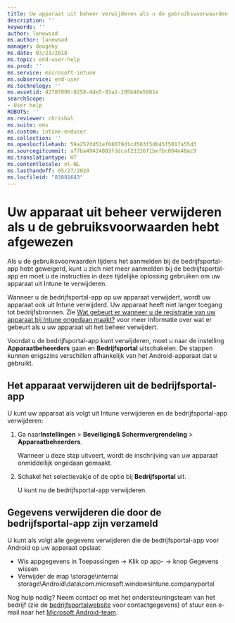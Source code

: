 ```yaml
---
title: Uw apparaat uit beheer verwijderen als u de gebruiksvoorwaarden hebt afgewezen | Microsoft Docs
description: ''
keywords: ''
author: lenewsad
ms.author: lanewsad
manager: dougeby
ms.date: 03/23/2018
ms.topic: end-user-help
ms.prod: ''
ms.service: microsoft-intune
ms.subservice: end-user
ms.technology: ''
ms.assetid: 4278f000-0258-4de5-93a1-195b48e5061e
searchScope:
- User help
ROBOTS: ''
ms.reviewer: chrisbal
ms.suite: ems
ms.custom: intune-enduser
ms.collection: ''
ms.openlocfilehash: 59a257dd51ef08079d1cd563f5d645f5017a55d3
ms.sourcegitcommit: a77ba49424803fddcaf23326f1befbc004e48ac9
ms.translationtype: HT
ms.contentlocale: nl-NL
ms.lasthandoff: 05/27/2020
ms.locfileid: "83881643"
---
```

# <a name="remove-your-device-from-management-if-you-declined-terms-of-use"></a>Uw apparaat uit beheer verwijderen als u de gebruiksvoorwaarden hebt afgewezen

Als u de gebruiksvoorwaarden tijdens het aanmelden bij de bedrijfsportal-app hebt geweigerd, kunt u zich niet meer aanmelden bij de bedrijfsportal-app en moet u de instructies in deze tijdelijke oplossing gebruiken om uw apparaat uit Intune te verwijderen.

Wanneer u de bedrijfsportal-app op uw apparaat verwijdert, wordt uw apparaat ook uit Intune verwijderd. Uw apparaat heeft niet langer toegang tot bedrijfsbronnen. Zie [Wat gebeurt er wanneer u de registratie van uw apparaat bij Intune ongedaan maakt?](what-happens-if-you-unenroll-your-device-from-intune-android.md) voor meer informatie over wat er gebeurt als u uw apparaat uit het beheer verwijdert.

Voordat u de bedrijfsportal-app kunt verwijderen, moet u naar de instelling **Apparaatbeheerders** gaan en **Bedrijfsportal** uitschakelen. De stappen kunnen enigszins verschillen afhankelijk van het Android-apparaat dat u gebruikt.

## <a name="removing-the-device-from-the-company-portal-app"></a>Het apparaat verwijderen uit de bedrijfsportal-app

U kunt uw apparaat als volgt uit Intune verwijderen en de bedrijfsportal-app verwijderen:

1. Ga naar**Instellingen** &gt; **Beveiliging&amp; Schermvergrendeling** &gt; **Apparaatbeheerders**.

    Wanneer u deze stap uitvoert, wordt de inschrijving van uw apparaat onmiddellijk ongedaan gemaakt.

2. Schakel het selectievakje of de optie bij **Bedrijfsportal** uit.

    U kunt nu de bedrijfsportal-app verwijderen.

## <a name="removing-data-collected-by-the-company-portal-app"></a>Gegevens verwijderen die door de bedrijfsportal-app zijn verzameld

U kunt als volgt alle gegevens verwijderen die de bedrijfsportal-app voor Android op uw apparaat opslaat:

- Wis appgegevens in Toepassingen -> Klik op app- -> knop Gegevens wissen
- Verwijder de map \storage\internal storage\Android\data\com.microsoft.windowsintune.companyportal


Nog hulp nodig? Neem contact op met het ondersteuningsteam van het bedrijf (zie de [bedrijfsportalwebsite](https://go.microsoft.com/fwlink/?linkid=2010980) voor contactgegevens) of stuur een e-mail naar het <a href="mailto:wintunedroidfbk@microsoft.com?subject=I'm having unenrolling my Android device&body=Describe the issue you're experiencing here.">Microsoft Android-team</a>.
